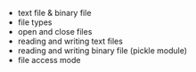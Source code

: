 - text file & binary file
- file types
- open and close files
- reading and writing text files
- reading and writing binary file (pickle module)
- file access mode


